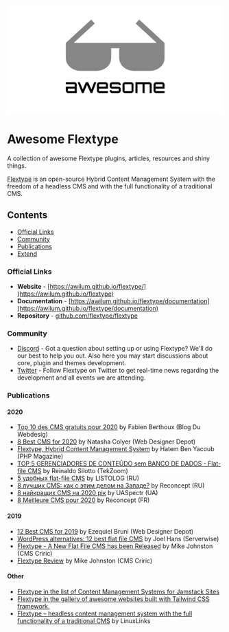 ![Awesome Flextype](awesome-flextype.jpg)
# Awesome Flextype
A collection of awesome Flextype plugins, articles, resources and shiny things.

[Flextype](https://awilum.github.io/flextype) is an open-source Hybrid Content Management System with the freedom of a headless CMS and with the full functionality of a traditional CMS.

## Contents

- [Official Links](#official-links)
- [Community](#community)
- [Publications](#publications)
- [Extend](#extend)

### Official Links
- **Website** - [https://awilum.github.io/flextype/](https://awilum.github.io/flextype)
- **Documentation** - [https://awilum.github.io/flextype/documentation](https://awilum.github.io/flextype/documentation)
- **Repository** - [github.com/flextype/flextype](https://github.com/flextype/flextype)

### Community
- [Discord](https://discord.gg/CCKPKVG) - Got a question about setting up or using Flextype? We'll do our best to help you out. Also here you may start discussions about core, plugin and themes development.
- [Twitter](https://twitter.com/getflextype) - Follow Flextype on Twitter to get real-time news regarding the development and all events we are attending.


### Publications
#### 2020
- [Top 10 des CMS gratuits pour 2020](https://www.blogduwebdesign.com/meilleurs-cms/) by Fabien Berthoux (Blog Du Webdesig)
- [8 Best CMS for 2020](https://www.webdesignerdepot.com/2020/05/8-best-cms-for-2020/) by Natasha Colyer (Web Designer Depot)
- [Flextype, Hybrid Content Management System](https://phpmagazine.net/2020/09/flextype-hybrid-content-management-system.html) by Hatem Ben Yacoub (PHP Magazine)
- [TOP 5 GERENCIADORES DE CONTEÚDO sem BANCO DE DADOS - Flat-file CMS](https://youtu.be/Y_maRBZjV4w) by Reinaldo Silotto (TekZoom) 
- [5 удобных flat-file CMS](https://listolog.com/2020/05/5-%D1%83%D0%B4%D0%BE%D0%B1%D0%BD%D1%8B%D1%85-flat-file-cms/) by LISTOLOG (RU)
- [8 лучших CMS: как с этим делом на Западе?](https://reconcept.ru/blog/8-lucsih-cms-kak-s-etim-delom-na-zapade) by Reconcept (RU)
- [8 найкращих CMS на 2020 рік](https://uaspectr.com/2020/05/18/8-najkrashhyh-cms-na-2020/) by UASpectr (UA)
- [8 Meilleure CMS pour 2020](https://lab.dev-code.fr/8-meilleure-cms-pour-2020/) by Reconcept (FR)
#### 2019
- [12 Best CMS for 2019](https://www.webdesignerdepot.com/2019/08/12-best-cms-for-2019/) by Ezequiel Bruni (Web Designer Depot)
- [WordPress alternatives: 12 best flat file CMS](https://blog.ssdnodes.com/blog/flat-file-wordpress-alternatives/) by Joel Hans (Serverwise)
- [Flextype - A New Flat File CMS has been Released](https://www.cmscritic.com/flextype-a-new-flat-file-cms-has-been-released/) by Mike Johnston (CMS Criric)
- [Flextype Review](https://www.cmscritic.com/flextype-review/) by Mike Johnston (CMS Criric)
#### Other
- [Flextype in the list of Content Management Systems for Jamstack Sites](https://headlesscms.org/projects/flextype/)
- [Flextype in the gallery of awesome websites built with Tailwind CSS framework.](https://builtwithtailwind.com/site/flextype)
- [Flextype – headless content management system with the full functionality of a traditional CMS](https://www.linuxlinks.com/flextype-headless-content-management-system/) by LinuxLinks
